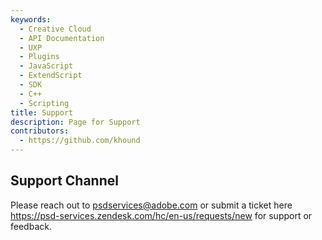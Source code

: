 ```yaml
---
keywords:
  - Creative Cloud
  - API Documentation
  - UXP
  - Plugins
  - JavaScript
  - ExtendScript
  - SDK
  - C++
  - Scripting
title: Support
description: Page for Support
contributors:
  - https://github.com/khound
---
```


## Support Channel

Please reach out to psdservices@adobe.com or submit a ticket here https://psd-services.zendesk.com/hc/en-us/requests/new for support or feedback.
